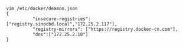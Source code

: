     
    
    vim /etc/docker/deamon.json
    {
              "insecure-registries": ["registry.sinocbd.local","172.25.2.117"],
              "registry-mirrors": ["https://registry.docker-cn.com"],
              "dns":["172.25.2.10"]
    }
    